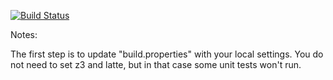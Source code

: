 [![Build Status](https://travis-ci.org/Simone-vanZyl/green/builds)](https://travis-ci.org/Simone-vanZyl/green.svg?branch=master)

Notes:

The first step is to update "build.properties" with your local
settings.  You do not need to set z3 and latte, but in that case
some unit tests won't run.
   
